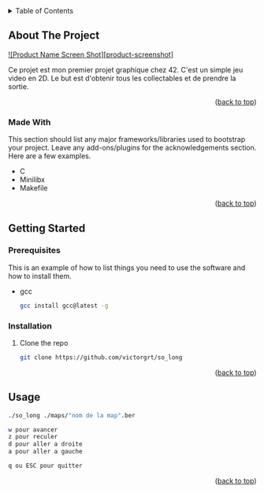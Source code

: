 <details>
  <summary>Table of Contents</summary>
  <ol>
    <li>
      <a href="#about-the-project">About The Project</a>
      <ul>
        <li><a href="#built-with">Built With</a></li>
      </ul>
    </li>
    <li>
      <a href="#getting-started">Getting Started</a>
      <ul>
        <li><a href="#prerequisites">Prerequisites</a></li>
        <li><a href="#installation">Installation</a></li>
      </ul>
    </li>
    <li><a href="#usage">Usage</a></li>
  </ol>
</details>



<!-- ABOUT THE PROJECT -->
## About The Project

[![Product Name Screen Shot][product-screenshot]](https://example.com)

Ce projet est mon premier projet graphique chez 42. C'est un simple jeu video en 2D. Le but est d'obtenir tous les collectables et de prendre la sortie.

<p align="right">(<a href="#readme-top">back to top</a>)</p>



### Made With

This section should list any major frameworks/libraries used to bootstrap your project. Leave any add-ons/plugins for the acknowledgements section. Here are a few examples.

* C
* Minilibx
* Makefile

<p align="right">(<a href="#readme-top">back to top</a>)</p>



<!-- GETTING STARTED -->
## Getting Started

### Prerequisites

This is an example of how to list things you need to use the software and how to install them.
* gcc
  ```sh
  gcc install gcc@latest -g
  ```

### Installation

1. Clone the repo
   ```sh
   git clone https://github.com/victorgrt/so_long
   ```

<p align="right">(<a href="#readme-top">back to top</a>)</p>

<!-- USAGE EXAMPLES -->
## Usage

```sh
./so_long ./maps/"nom de la map".ber
```
```sh
w pour avancer
z pour reculer
d pour aller a droite
a pour aller a gauche

q ou ESC pour quitter
```
<p align="right">(<a href="#readme-top">back to top</a>)</p>
